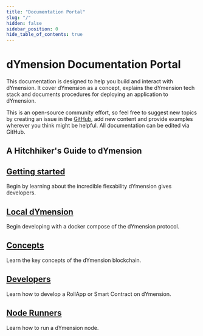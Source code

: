 ```yaml
---
title: "Documentation Portal"
slug: "/"
hidden: false
sidebar_position: 0
hide_table_of_contents: true
---
```


# dYmension Documentation Portal

This documentation is designed to help you build and interact with dYmension. It cover dYmension as a concept, explains the dYmension tech stack and documents procedures for deploying an application to dYmension.

This is an open-source community effort, so feel free to suggest new topics by creating an issue in the [GitHub](https://github.com/dymensionxyz/docs/issues), add new content and provide examples wherever you think might be helpful. All documentation can be edited via GitHub.

## A Hitchhiker's Guide to dYmension

<div class="docs-card-container">
  <div class="row row-cols-1 row-cols-md-3a g-4">
    <div class="col">
      <div class="card card-body h-100 d-flex flex-column" >
        <a href="getting-started" class="card-title card-link stretched-link"> 
          <h2>Getting started</h2>
        </a>
      <p class="card-text">Begin by learning about the incredible flexability dYmension gives developers.</p>
    </div>
  </div>
    <div class="col">
      <div class="card card-body h-100 d-flex flex-column">
        <a href="nodes/local-testnet/index" class="card-title card-link stretched-link"> 
          <h2>Local dYmension</h2>
        </a>
        <p class="card-text">Begin developing with a docker compose of the dYmension protocol.</p>
      </div>
    </div>
  </div>
</div>

<div class="docs-card-container">
  <div class="row row-cols-1 row-cols-md-2a g-4">
    <div class="col">
      <div class="card card-body h-100 d-flex flex-column">
        <a href="concepts/rollapps" class="card-title card-link stretched-link"> 
          <h2>Concepts</h2>
        </a>
        <p class="card-text">Learn the key concepts of the dYmension blockchain.</p>
      </div>
    </div>
  <div class="col">
    <div class="card card-body h-100 d-flex flex-column" >
      <a href="tutorials/deploy-rollapp" class="card-title card-link stretched-link"> 
        <h2>Developers</h2>
      </a>
      <p class="card-text">Learn how to develop a RollApp or Smart Contract on dYmension.</p>
    </div>
  </div>
  <div class="col">
    <div class="card card-body h-100 d-flex flex-column">
      <a href="nodes/local-testnet" class="card-title card-link stretched-link"> 
        <h2>Node Runners</h2>
      </a>
      <p class="card-text">Learn how to run a dYmension node.</p>
    </div>
  </div>
  </div>
</div>
